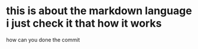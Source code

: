 # this is about the **markdown language** i just check it that how it works
how can you done the commit